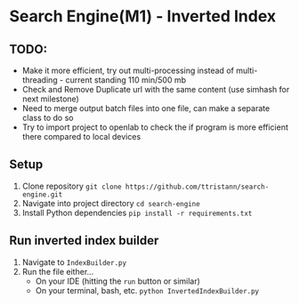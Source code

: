 # Search Engine(M1) - Inverted Index

## TODO:
- Make it more efficient, try out multi-processing instead of multi-threading - current standing 110 min/500 mb
- Check and Remove Duplicate url with the same content (use simhash for next milestone)
- Need to merge output batch files into one file, can make a separate class to do so
- Try to import project to openlab to check the if program is more efficient there compared to local devices

## Setup
1. Clone repository ```git clone https://github.com/ttristann/search-engine.git```
2. Navigate into project directory ```cd search-engine```
3. Install Python dependencies ```pip install -r requirements.txt```


## Run inverted index builder
1. Navigate to ```IndexBuilder.py```
2. Run the file either...
    - On your IDE (hitting the ```run``` button or similar)
    - On your terminal, bash, etc. 
    ```python InvertedIndexBuilder.py```